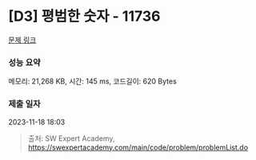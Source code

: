# [D3] 평범한 숫자 - 11736 

[문제 링크](https://swexpertacademy.com/main/code/problem/problemDetail.do?contestProbId=AXhh-H-KwUcDFARQ) 

### 성능 요약

메모리: 21,268 KB, 시간: 145 ms, 코드길이: 620 Bytes

### 제출 일자

2023-11-18 18:03



> 출처: SW Expert Academy, https://swexpertacademy.com/main/code/problem/problemList.do